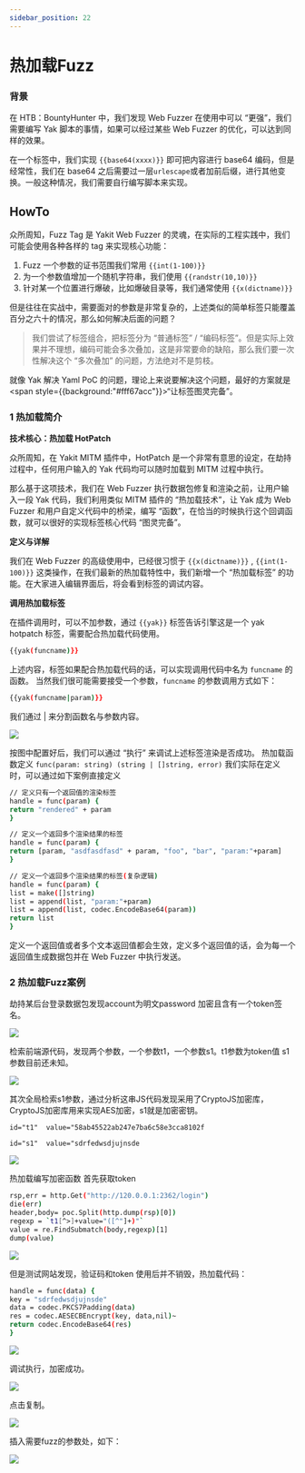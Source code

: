```yaml
---
sidebar_position: 22
---
```


# 热加载Fuzz

### 背景

在 HTB：BountyHunter 中，我们发现 Web Fuzzer 在使用中可以 “更强”，我们需要编写 Yak 脚本的事情，如果可以经过某些 Web Fuzzer 的优化，可以达到同样的效果。

在一个标签中，我们实现 `{{base64(xxxx)}}` 即可把内容进行 base64 编码，但是经常性，我们在 base64 之后需要过一层`urlescape`或者加前后缀，进行其他变换。一般这种情况，我们需要自行编写脚本来实现。

## HowTo

众所周知，Fuzz Tag 是 Yakit Web Fuzzer 的灵魂，在实际的工程实践中，我们可能会使用各种各样的 tag 来实现核心功能：

1. Fuzz 一个参数的证书范围我们常用 `{{int(1-100)}}`
2. 为一个参数值增加一个随机字符串，我们使用 `{{randstr(10,10)}}`
3. 针对某一个位置进行爆破，比如爆破目录等，我们通常使用 `{{x(dictname)}}`

但是往往在实战中，需要面对的参数是非常复杂的，上述类似的简单标签只能覆盖百分之六十的情况，那么如何解决后面的问题？

>我们尝试了标签组合，把标签分为 “普通标签” / “编码标签”。但是实际上效果并不理想，编码可能会多次叠加，这是非常要命的缺陷，那么我们要一次性解决这个 “多次叠加” 的问题，方法绝对不是剪枝。

就像 Yak 解决 Yaml PoC 的问题，理论上来说要解决这个问题，最好的方案就是 <span style={{background:"#fff67acc"}}>“让标签图灵完备”。</span>
### 1 热加载简介
**技术核心：热加载 HotPatch**

众所周知，在 Yakit MITM 插件中，HotPatch 是一个非常有意思的设定，在劫持过程中，任何用户输入的 Yak 代码均可以随时加载到 MITM 过程中执行。

那么基于这项技术，我们在 Web Fuzzer 执行数据包修复和渲染之前，让用户输入一段 Yak 代码，我们利用类似 MITM 插件的 “热加载技术”，让 Yak 成为 Web Fuzzer 和用户自定义代码中的桥梁，编写 “函数”，在恰当的时候执行这个回调函数，就可以很好的实现标签核心代码 “图灵完备”。

**定义与详解**

我们在 Web Fuzzer 的高级使用中，已经很习惯于 `{{x(dictname)}}` , `{{int(1-100)}}` 这类操作，在我们最新的热加载特性中，我们新增一个 “热加载标签” 的功能。在大家进入编辑界面后，将会看到标签的调试内容。

**调用热加载标签**

在插件调用时，可以不加参数，通过 `{{yak}}` 标签告诉引擎这是一个 yak hotpatch 标签，需要配合热加载代码使用。
```bash
{{yak(funcname)}}
```
上述内容，标签如果配合热加载代码的话，可以实现调用代码中名为 `funcname` 的函数。
当然我们很可能需要接受一个参数，`funcname` 的参数调用方式如下：
```bash
{{yak(funcname|param)}}
```
我们通过 | 来分割函数名与参数内容。

![](/img/products/yakit/fuzz-60.png)

按图中配置好后，我们可以通过 “执行” 来调试上述标签渲染是否成功。
热加载函数定义
`func(param: string) (string | []string, error)`
我们实际在定义时，可以通过如下案例直接定义
```bash
// 定义只有一个返回值的渲染标签
handle = func(param) {
return "rendered" + param
}

// 定义一个返回多个渲染结果的标签
handle = func(param) {
return [param, "asdfasdfasd" + param, "foo", "bar", "param:"+param]
}

// 定义一个返回多个渲染结果的标签(复杂逻辑)
handle = func(param) {
list = make([]string)
list = append(list, "param:"+param)
list = append(list, codec.EncodeBase64(param))
return list
}
```
定义一个返回值或者多个文本返回值都会生效，定义多个返回值的话，会为每一个返回值生成数据包并在 Web Fuzzer 中执行发送。
### 2 热加载Fuzz案例
劫持某后台登录数据包发现account为明文password 加密且含有一个token签名。

![](/img/products/yakit/fuzz-61.png)

检索前端源代码，发现两个参数，一个参数t1，一个参数s1。t1参数为token值 s1参数目前还未知。

![](/img/products/yakit/fuzz-62.png)

其次全局检索s1参数，通过分析这串JS代码发现采用了CryptoJS加密库，CryptoJS加密库用来实现AES加密，s1就是加密密钥。

`id="t1"  value="58ab45522ab247e7ba6c58e3cca8102f`

`id="s1"  value="sdrfedwsdjujnsde`

![](/img/products/yakit/fuzz-63.png)

热加载编写加密函数
首先获取token
```bash
rsp,err = http.Get("http://120.0.0.1:2362/login")
die(err)
header,body= poc.Split(http.dump(rsp)[0])
regexp = `t1[^>]+value="([^"]+)"`
value = re.FindSubmatch(body,regexp)[1]
dump(value)
```
![](/img/products/yakit/fuzz-64.png)

但是测试网站发现，验证码和token 使用后并不销毁，热加载代码：
```bash
handle = func(data) {
key = "sdrfedwsdjujnsde"
data = codec.PKCS7Padding(data)
res = codec.AESECBEncrypt(key, data,nil)~
return codec.EncodeBase64(res)
}
```
![](/img/products/yakit/fuzz-65.png)

调试执行，加密成功。

![](/img/products/yakit/fuzz-66.png)

点击复制。

![](/img/products/yakit/fuzz-67.png)

插入需要fuzz的参数处，如下：

![](/img/products/yakit/fuzz-68.png)